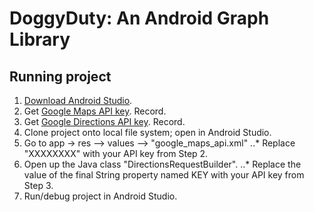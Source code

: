 # DoggyDuty: An Android Graph Library

## Running project
1. [Download Android Studio](https://developer.android.com/studio/index.html).
2. Get [Google Maps API key](https://developers.google.com/maps/documentation/android-api/signup). Record.
3. Get [Google Directions API key](https://developers.google.com/maps/documentation/directions/get-api-key). Record.
4. Clone project onto local file system; open in Android Studio.
5. Go to app -> res --> values --> "google_maps_api.xml"
..* Replace "XXXXXXXX" with your API key from Step 2.
6. Open up the Java class "DirectionsRequestBuilder".
..* Replace the value of the final String property named KEY with your API key from Step 3.
7. Run/debug project in Android Studio.
